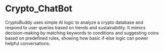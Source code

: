 # Crypto_ChatBot

CryptoBuddy uses simple AI logic to analyze a crypto database and respond to user queries based on trends and sustainability. It mimics decision-making by matching keywords to conditions and suggesting coins based on predefined rules, showing how basic if-else logic can power helpful conversations.
